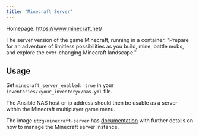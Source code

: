 ```yaml
---
title: "Minecraft Server"
---
```


Homepage: <https://www.minecraft.net/>

The server version of the game Minecraft, running in a container. "Prepare for an adventure of limitless possibilities as you build, mine, battle mobs, and explore the ever-changing Minecraft landscape."

## Usage

Set `minecraft_server_enabled: true` in your `inventories/<your_inventory>/nas.yml` file.

The Ansible NAS host or ip address should then be usable as a server within the Minecraft multiplayer game menu.

The image `itzg/minecraft-server` has [documentation](https://github.com/itzg/docker-minecraft-server/blob/master/README.md) with further details on how to manage the Minecraft server instance.
